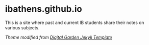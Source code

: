 # ibathens.github.io

This is a site where past and current IB students share their notes on various subjects.

*Theme modified from [Digital Garden Jekyll Template](https://github.com/maximevaillancourt/digital-garden-jekyll-template)*